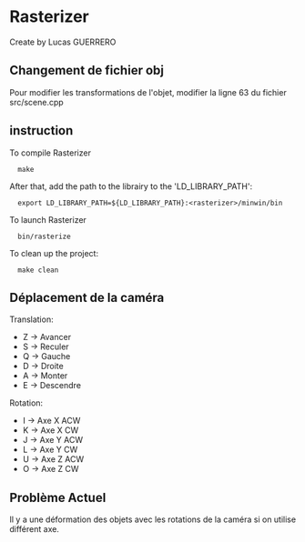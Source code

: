 # Rasterizer

Create by Lucas GUERRERO

## Changement de fichier obj

Pour modifier les transformations de l'objet, modifier la ligne 63 du fichier src/scene.cpp

## instruction

To compile Rasterizer

```
  make
```

After that, add the path to the librairy to the 'LD_LIBRARY_PATH':  

```
  export LD_LIBRARY_PATH=${LD_LIBRARY_PATH}:<rasterizer>/minwin/bin
```

To launch Rasterizer

```
  bin/rasterize
```


To clean up the project:

```
  make clean
```

## Déplacement de la caméra

Translation:
* Z -> Avancer
* S -> Reculer
* Q -> Gauche
* D -> Droite
* A -> Monter
* E -> Descendre

Rotation:
* I -> Axe X ACW
* K -> Axe X CW
* J -> Axe Y ACW
* L -> Axe Y CW
* U -> Axe Z ACW
* O -> Axe Z CW


## Problème Actuel

Il y a une déformation des objets avec les rotations de la caméra si on utilise différent axe.